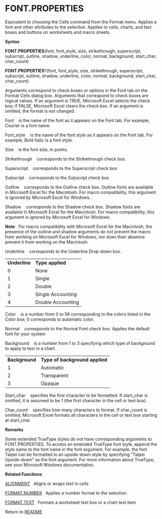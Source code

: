# FONT.PROPERTIES

Equivalent to choosing the Cells command from the Format menu. Applies a
font and other attributes to the selection. Applies to cells, charts,
and text boxes and buttons on worksheets and macro sheets.

**Syntax**

**FONT.PROPERTIES**(font, font\_style, size, strikethrough, superscript,
subscript, outline, shadow, underline, color, normal, background,
start\_char, char\_count)

**FONT.PROPERTIES**?(font, font\_style, size, strikethrough,
superscript, subscript, outline, shadow, underline, color, normal,
background, start\_char, char\_count)

Arguments correspond to check boxes or options in the Font tab on the
Format Cells dialog box. Arguments that correspond to check boxes are
logical values. If an argument is TRUE, Microsoft Excel selects the
check box; if FALSE, Microsoft Excel clears the check box. If an
argument is omitted, the format is not changed.

Font&nbsp;&nbsp;&nbsp;&nbsp;is the name of the font as it appears on the
Font tab. For example, Courier is a font name.

Font\_style&nbsp;&nbsp;&nbsp;&nbsp;is the name of the font style as it
appears on the Font tab. For example, Bold Italic is a font style.

Size&nbsp;&nbsp;&nbsp;&nbsp;is the font size, in points.

Strikethrough&nbsp;&nbsp;&nbsp;&nbsp;corresponds to the Strikethrough
check box.

Superscript&nbsp;&nbsp;&nbsp;&nbsp;corresponds to the Superscript check
box

Subscript&nbsp;&nbsp;&nbsp;&nbsp;corresponds to the Subscript check box

Outline&nbsp;&nbsp;&nbsp;&nbsp;corresponds to the Outline check box.
Outline fonts are available in Microsoft Excel for the Macintosh. For
macro compatibility, this argument is ignored by Microsoft Excel for
Windows..

Shadow&nbsp;&nbsp;&nbsp;&nbsp;corresponds to the Shadow check box.
Shadow fonts are available in Microsoft Excel for the Macintosh. For
macro compatibility, this argument is ignored by Microsoft Excel for
Windows.

**Note**&nbsp;&nbsp;&nbsp;For macro compatibility with Microsoft Excel
for the Macintosh, the presence of the outline and shadow arguments do
not prevent the macro from working on Microsoft Excel for Windows, nor
does their absence prevent it from working on the Macintosh.

Underline&nbsp;&nbsp;&nbsp;&nbsp;corresponds to the Underline Drop-down
box.

|               |                   |
| ------------- | ----------------- |
| **Underline** | **Type applied**  |
| 0             | None              |
| 1             | Single            |
| 2             | Double            |
| 3             | Single Accounting |
| 4             | Double Accounting |

Color&nbsp;&nbsp;&nbsp;&nbsp;is a number from 0 to 56 corresponding to
the colors listed in the Color box; 0 corresponds to automatic color.

Normal&nbsp;&nbsp;&nbsp;&nbsp;corresponds to the Normal Font check box.
Applies the default font for your system

Background&nbsp;&nbsp;&nbsp;&nbsp;is a number from 1 to 3 specifying
which type of background to apply to text in a chart.

|                |                                |
| -------------- | ------------------------------ |
| **Background** | **Type of background applied** |
| 1              | Automatic                      |
| 2              | Transparent                    |
| 3              | Opaque                         |

Start\_char&nbsp;&nbsp;&nbsp;&nbsp;specifies the first character to be
formatted. If start\_char is omitted, it is assumed to be 1 (the first
character in the cell or text box).

Char\_count&nbsp;&nbsp;&nbsp;&nbsp;specifies how many characters to
format. If char\_count is omitted, Microsoft Excel formats all
characters in the cell or text box starting at start\_char.

**Remarks**

Some extended TrueType styles do not have corresponding arguments to
FONT.PROPERTIES. To access an extended TrueType font style, append the
style name to the font name in the font argument. For example, the font
Taipei can be formatted in an upside-down style by specifying "Taipei
Upside-down" as the font argument. For more information about TrueType,
see your Microsoft Windows documentation.

**Related Functions**

[ALIGNMENT](ALIGNMENT.md)&nbsp;&nbsp;&nbsp;Aligns or wraps text in cells

[FORMAT.NUMBER](FORMAT.NUMBER.md)&nbsp;&nbsp;&nbsp;Applies a number format to the selection

[FORMAT.TEXT](FORMAT.TEXT.md)&nbsp;&nbsp;&nbsp;Formats a worksheet text box or a chart
text item



Return to [README](README.md#F)

